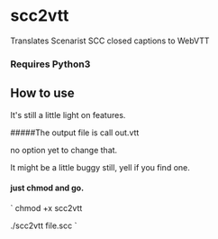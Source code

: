# scc2vtt
Translates Scenarist SCC  closed captions to WebVTT 

### Requires Python3

## How to use

It's still a little light on features. 

#####The output file is call out.vtt

no option yet to change that. 

It might be a little buggy still, yell if you find one. 



#### just chmod and go.
`
chmod +x scc2vtt


./scc2vtt file.scc
`
